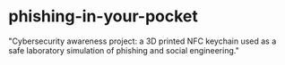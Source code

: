 # phishing-in-your-pocket
"Cybersecurity awareness project: a 3D printed NFC keychain used as a safe laboratory simulation of phishing and social engineering."
